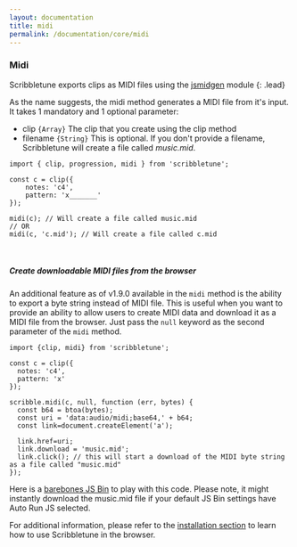 ```yaml
---
layout: documentation
title: midi
permalink: /documentation/core/midi
---
```


### Midi
Scribbletune exports clips as MIDI files using the [jsmidgen](https://github.com/dingram/jsmidgen) module
{: .lead}

As the name suggests, the midi method generates a MIDI file from it's input. It takes 1 mandatory and 1 optional parameter:

- clip `{Array}` The clip that you create using the clip method
- filename `{String}` This is optional. If you don't provide a filename, Scribbletune will create a file called _music.mid_.

```
import { clip, progression, midi } from 'scribbletune';

const c = clip({
	notes: 'c4',
	pattern: 'x_______'
});

midi(c); // Will create a file called music.mid
// OR
midi(c, 'c.mid'); // Will create a file called c.mid
```
<br>

##### Create downloadable MIDI files from the browser

An additional feature as of v1.9.0 available in the `midi` method is the ability to export a byte string instead of MIDI file. This is useful when you want to provide an ability to allow users to create MIDI data and download it as a MIDI file from the browser. Just pass the `null` keyword as the second parameter of the `midi` method.

```
import {clip, midi} from 'scribbletune';

const c = clip({
  notes: 'c4',
  pattern: 'x'
});

scribble.midi(c, null, function (err, bytes) {
  const b64 = btoa(bytes);
  const uri = 'data:audio/midi;base64,' + b64;
  const link=document.createElement('a');

  link.href=uri;
  link.download = 'music.mid';
  link.click(); // this will start a download of the MIDI byte string as a file called "music.mid"
});
```

Here is a [barebones JS Bin](https://jsbin.com/tusogupiji/edit?html,js,console,output) to play with this code. Please note, it might instantly download the music.mid file if your default JS Bin settings have Auto Run JS selected.

For additional information, please refer to the [installation section](/documentation/installation) to learn how to use Scribbletune in the browser.